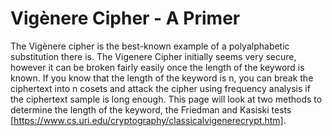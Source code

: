 # Vigènere Cipher - A Primer
 The Vigènere cipher is the best-known example of a polyalphabetic substitution there is. The Vigenere Cipher initially seems very secure, however it can be broken fairly easily once the length of the keyword is known. If you know that the length of the keyword is n, you can break the ciphertext into n cosets and attack the cipher using frequency analysis if the ciphertext sample is long enough. This page will look at two methods to determine the length of the keyword, the Friedman and Kasiski tests [https://www.cs.uri.edu/cryptography/classicalvigenerecrypt.htm]. 
